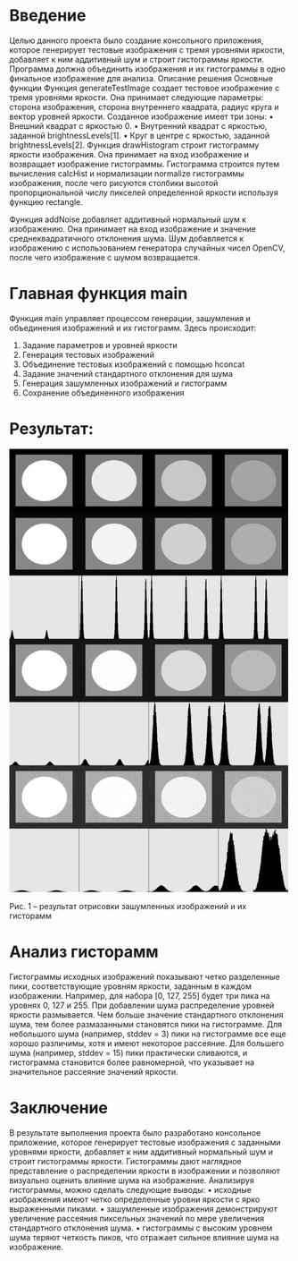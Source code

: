 # Введение
Целью данного проекта было создание консольного приложения, которое генерирует тестовые изображения с тремя уровнями яркости, добавляет к ним аддитивный шум и строит гистограммы яркости. Программа должна объединить изображения и их гистограммы в одно финальное изображение для анализа.
Описание решения
Основные функции
Функция generateTestImage создает тестовое изображение с тремя уровнями яркости. Она принимает следующие параметры: сторона изображения, сторона внутреннего квадрата, радиус круга и вектор уровней яркости.
Созданное изображение имеет три зоны:
•	Внешний квадрат с яркостью 0.
•	Внутренний квадрат с яркостью, заданной brightnessLevels[1].
•	Круг в центре с яркостью, заданной brightnessLevels[2].
	Функция drawHistogram строит гистограмму яркости изображения. Она принимает на вход изображение и возвращает изображение гистограммы.
Гистограмма строится путем вычисления calcHist и нормализации normalize гистограммы изображения, после чего рисуются столбики высотой пропорциональной числу пикселей определенной яркости используя функцию rectangle.

Функция addNoise добавляет аддитивный нормальный шум к изображению. Она принимает на вход изображение и значение среднеквадратичного отклонения шума. Шум добавляется к изображению с использованием генератора случайных чисел OpenCV, после чего изображение с шумом возвращается.

# Главная функция main
Функция main управляет процессом генерации, зашумления и объединения изображений и их гистограмм.
Здесь происходит:
1.	Задание параметров и уровней яркости
2.	Генерация тестовых изображений
3.	Объединение тестовых изображений с помощью hconcat
4.	Задание значений стандартного отклонения для шума
5.	Генерация зашумленных изображений и гистограмм
6.	Сохранение объединенного изображения

# Результат:

<picture>
  <img src="../../pictures/lab02.png" width="500" height="792">
</picture>
 
Рис. 1 – результат отрисовки зашумленных изображений и их гисторамм

# Анализ гисторамм
Гистограммы исходных изображений показывают четко разделенные пики, соответствующие уровням яркости, заданным в каждом изображении. Например, для набора [0, 127, 255] будет три пика на уровнях 0, 127 и 255.
При добавлении шума распределение уровней яркости размывается. Чем больше значение стандартного отклонения шума, тем более размазанными становятся пики на гистограмме.
Для небольшого шума (например, stddev = 3) пики на гистограмме все еще хорошо различимы, хотя и имеют некоторое рассеяние.
Для большего шума (например, stddev = 15) пики практически сливаются, и гистограмма становится более равномерной, что указывает на значительное рассеяние значений яркости.

# Заключение
В результате выполнения проекта было разработано консольное приложение, которое генерирует тестовые изображения с заданными уровнями яркости, добавляет к ним аддитивный нормальный шум и строит гистограммы яркости. Гистограммы дают наглядное представление о распределении яркости в изображении и позволяют визуально оценить влияние шума на изображение. Анализируя гистограммы, можно сделать следующие выводы:
•	исходные изображения имеют четко определенные уровни яркости с ярко выраженными пиками.
•	зашумленные изображения демонстрируют увеличение рассеяния пиксельных значений по мере увеличения стандартного отклонения шума.
•	гистограммы с высоким уровнем шума теряют четкость пиков, что отражает сильное влияние шума на изображение.
